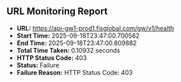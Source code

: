 ## URL Monitoring Report

- **URL:** https://api-gw1-prod1.fisglobal.com/gw/v1/health
- **Start Time:** 2025-09-18T23:47:00.700562
- **End Time:** 2025-09-18T23:47:00.809882
- **Total Time Taken:** 0.10932 seconds
- **HTTP Status Code:** 403
- **Status:** Failure
- **Failure Reason:** HTTP Status Code: 403

